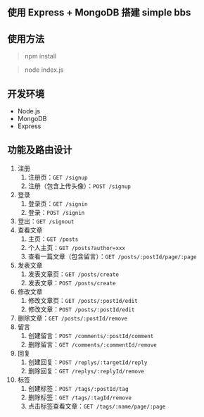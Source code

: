 ## 使用 Express + MongoDB 搭建 simple bbs

## 使用方法
>  npm install

> node index.js

## 开发环境

- Node.js
- MongoDB
- Express

## 功能及路由设计

1. 注册
    1. 注册页：`GET /signup`
    2. 注册（包含上传头像）：`POST /signup`
2. 登录
    1. 登录页：`GET /signin`
    2. 登录：`POST /signin`
3. 登出：`GET /signout`
4. 查看文章
    1. 主页：`GET /posts`
    2. 个人主页：`GET /posts?author=xxx`
    3. 查看一篇文章（包含留言）：`GET /posts/:postId/page/:page`
5. 发表文章
    1. 发表文章页：`GET /posts/create`
    2. 发表文章：`POST /posts/create`
6. 修改文章
    1. 修改文章页：`GET /posts/:postId/edit`
    2. 修改文章：`POST /posts/:postId/edit`
7. 删除文章：`GET /posts/:postId/remove`
8. 留言
    1. 创建留言：`POST /comments/:postId/comment`
    2. 删除留言：`GET /comments/:commentId/remove`
9. 回复
    1. 创建回复：`POST /replys/:targetId/reply`
    2. 删除回复：`GET /replys/:replyId/remove`
10. 标签
    1. 创建标签：`POST /tags/:postId/tag`
    2. 删除标签：`GET /tags/:tagId/remove`
    3. 点击标签查看文章：`GET /tags/:name/page/:page`
   

